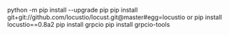 python -m pip install --upgrade pip
pip install git+git://github.com/locustio/locust.git@master#egg=locustio    or   pip install locustio==0.8a2
pip install grpcio
pip install grpcio-tools
